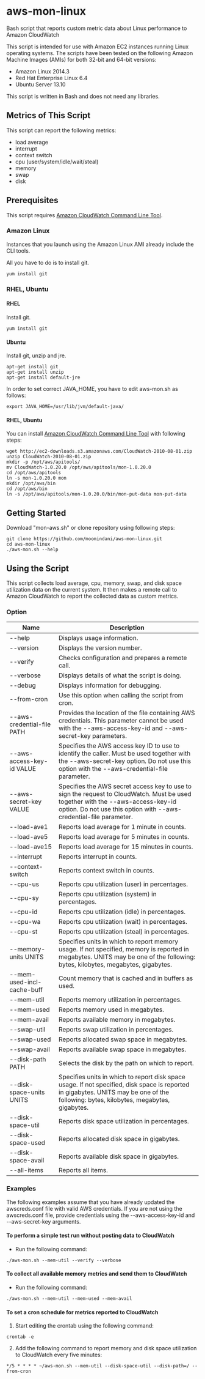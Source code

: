 # aws-mon-linux

Bash script that reports custom metric data about Linux performance to Amazon CloudWatch

This script is intended for use with Amazon EC2 instances running Linux operating systems. The scripts have been tested on the following Amazon Machine Images (AMIs) for both 32-bit and 64-bit versions:

* Amazon Linux 2014.3
* Red Hat Enterprise Linux 6.4
* Ubuntu Server 13.10

This script is written in Bash and does not need any libraries.


## Metrics of This Script

This script can report the following metrics:

* load average
* interrupt
* context switch
* cpu (user/system/idle/wait/steal)
* memory
* swap
* disk

## Prerequisites

This script requires [Amazon CloudWatch Command Line Tool](http://aws.amazon.com/developertools/2534).

### Amazon Linux

Instances that you launch using the Amazon Linux AMI already include the CLI tools.

All you have to do is to install git.

```
yum install git
```


### RHEL, Ubuntu

#### RHEL

Install git.

```
yum install git
```

#### Ubuntu

Install git, unzip and jre.

```
apt-get install git
apt-get install unzip
apt-get install default-jre
```

In order to set correct JAVA_HOME, you have to edit aws-mon.sh as follows:

```
export JAVA_HOME=/usr/lib/jvm/default-java/
```


#### RHEL, Ubuntu

You can install [Amazon CloudWatch Command Line Tool](http://aws.amazon.com/developertools/2534) with following steps:

```
wget http://ec2-downloads.s3.amazonaws.com/CloudWatch-2010-08-01.zip
unzip CloudWatch-2010-08-01.zip
mkdir -p /opt/aws/apitools/
mv CloudWatch-1.0.20.0 /opt/aws/apitools/mon-1.0.20.0
cd /opt/aws/apitools
ln -s mon-1.0.20.0 mon
mkdir /opt/aws/bin
cd /opt/aws/bin
ln -s /opt/aws/apitools/mon-1.0.20.0/bin/mon-put-data mon-put-data
```


## Getting Started

Download "mon-aws.sh" or clone repository using following steps: 

```
git clone https://github.com/moomindani/aws-mon-linux.git
cd aws-mon-linux
./aws-mon.sh --help
```

## Using the Script

This script collects load average, cpu, memory, swap, and disk space utilization data on the current system. It then makes a remote call to Amazon CloudWatch to report the collected data as custom metrics.

### Option

Name                       | Description
-------------------------- | -------------------------------------------------
--help                     | Displays usage information.
--version                  | Displays the version number.
--verify                   | Checks configuration and prepares a remote call.
--verbose                  | Displays details of what the script is doing.
--debug                    | Displays information for debugging.
--from-cron                | Use this option when calling the script from cron.
--aws-credential-file PATH | Provides the location of the file containing AWS credentials. This parameter cannot be used with the --aws-access-key-id and --aws-secret-key parameters.
--aws-access-key-id VALUE  | Specifies the AWS access key ID to use to identify the caller. Must be used together with the --aws-secret-key option. Do not use this option with the --aws-credential-file parameter.
--aws-secret-key VALUE     | Specifies the AWS secret access key to use to sign the request to CloudWatch. Must be used together with the --aws-access-key-id option. Do not use this option with --aws-credential-file parameter.
--load-ave1                | Reports load average for 1 minute in counts.
--load-ave5                | Reports load average for 5 minutes in counts.
--load-ave15               | Reports load average for 15 minutes in counts.
--interrupt                | Reports interrupt in counts.
--context-switch           | Reports context switch in counts.
--cpu-us                   | Reports cpu utilization (user) in percentages.
--cpu-sy                   | Reports cpu utilization (system) in percentages.
--cpu-id                   | Reports cpu utilization (idle) in percentages.
--cpu-wa                   | Reports cpu utilization (wait) in percentages.
--cpu-st                   | Reports cpu utilization (steal) in percentages.
--memory-units UNITS       | Specifies units in which to report memory usage. If not specified, memory is reported in megabytes. UNITS may be one of the following: bytes, kilobytes, megabytes, gigabytes.
--mem-used-incl-cache-buff | Count memory that is cached and in buffers as used.
--mem-util                 | Reports memory utilization in percentages.
--mem-used                 | Reports memory used in megabytes.
--mem-avail                | Reports available memory in megabytes.
--swap-util                | Reports swap utilization in percentages.
--swap-used                | Reports allocated swap space in megabytes.
--swap-avail               | Reports available swap space in megabytes.
--disk-path PATH           | Selects the disk by the path on which to report.
--disk-space-units UNITS   | Specifies units in which to report disk space usage. If not specified, disk space is reported in gigabytes. UNITS may be one of the following: bytes, kilobytes, megabytes, gigabytes.
--disk-space-util          | Reports disk space utilization in percentages.
--disk-space-used          | Reports allocated disk space in gigabytes.
--disk-space-avail         | Reports available disk space in gigabytes.
--all-items                | Reports all items.

### Examples

The following examples assume that you have already updated the awscreds.conf file with valid AWS credentials. If you are not using the awscreds.conf file, provide credentials using the --aws-access-key-id and --aws-secret-key arguments.

#### To perform a simple test run without posting data to CloudWatch

* Run the following command:

```
./aws-mon.sh --mem-util --verify --verbose
```

#### To collect all available memory metrics and send them to CloudWatch

* Run the following command:

```
./aws-mon.sh --mem-util --mem-used --mem-avail
```

#### To set a cron schedule for metrics reported to CloudWatch

1. Start editing the crontab using the following command:

```
crontab -e
```

2. Add the following command to report memory and disk space utilization to CloudWatch every five minutes:

```
*/5 * * * * ~/aws-mon.sh --mem-util --disk-space-util --disk-path=/ --from-cron
```
